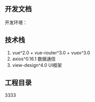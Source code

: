 ## 开发文档

开发环境：

## 技术栈

1. vue^2.0 + vue-router^3.0 + vuex^3.0
2. axios^0.16.1 数据通信
3. view-design^4.0 UI框架

## 工程目录

3333





